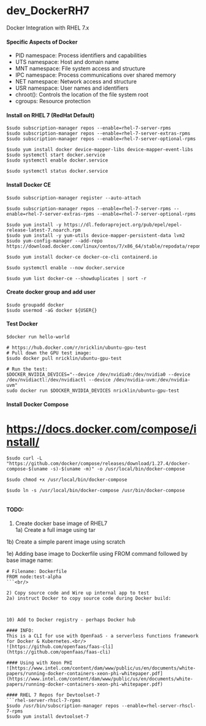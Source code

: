 # dev_DockerRH7
Docker Integration with RHEL 7.x

#### Specific Aspects of Docker
- PID namespace: Process identifiers and capabilities
- UTS namespace: Host and domain name
- MNT namespace: File system access and structure
- IPC namespace: Process communications over shared memory
- NET namespace: Network access and structure
- USR namespace: User names and identifiers
- chroot(): Controls the location of the file system root
- cgroups: Resource protection

#### Install on RHEL 7 (RedHat Default)
````
$sudo subscription-manager repos --enable=rhel-7-server-rpms
$sudo subscription-manager repos --enable=rhel-7-server-extras-rpms
$sudo subscription-manager repos --enable=rhel-7-server-optional-rpms

$sudo yum install docker device-mapper-libs device-mapper-event-libs
$sudo systemctl start docker.service
$sudo systemctl enable docker.service

$sudo systemctl status docker.service
````


#### Install Docker CE
```
$sudo subscription-manager register --auto-attach

$sudo subscription-manager repos --enable=rhel-7-server-rpms --enable=rhel-7-server-extras-rpms --enable=rhel-7-server-optional-rpms

$sudo yum install -y https://dl.fedoraproject.org/pub/epel/epel-release-latest-7.noarch.rpm
$sudo yum install -y yum-utils device-mapper-persistent-data lvm2
$sudo yum-config-manager --add-repo https://download.docker.com/linux/centos/7/x86_64/stable/repodata/repomd.xml  

$sudo yum install docker-ce docker-ce-cli containerd.io

$sudo systemctl enable --now docker.service

$sudo yum list docker-ce --showduplicates | sort -r
```
#### Create docker group and add user
```
$sudo groupadd docker
$sudo usermod -aG docker ${USER{}
```

#### Test Docker
```
$docker run hello-world

# https://hub.docker.com/r/nricklin/ubuntu-gpu-test
# Pull down the GPU test image:
$sudo docker pull nricklin/ubuntu-gpu-test

# Run the test:
$DOCKER_NVIDIA_DEVICES="--device /dev/nvidia0:/dev/nvidia0 --device /dev/nvidiactl:/dev/nvidiactl --device /dev/nvidia-uvm:/dev/nvidia-uvm"
sudo docker run $DOCKER_NVIDIA_DEVICES nricklin/ubuntu-gpu-test
```
#### Install Docker Compose
# https://docs.docker.com/compose/install/

```
$sudo curl -L "https://github.com/docker/compose/releases/download/1.27.4/docker-compose-$(uname -s)-$(uname -m)" -o /usr/local/bin/docker-compose

$sudo chmod +x /usr/local/bin/docker-compose

$sudo ln -s /usr/local/bin/docker-compose /usr/bin/docker-compose


```


#### TODO:
1) Create docker base image of RHEL7<br/>
  1a) Create a full image using tar

  1b) Create a simple parent image using scratch


  1e) Adding base image to Dockerfile using FROM command followed by base image name:<br/>
   ```
   # Filename: Dockerfile
   FROM node:test-alpha
   ```<br/>

2) Copy source code and Wire up internal app to test
  2a) instruct Docker to copy source code during Docker build:
  


10) Add to Docker registry - perhaps Docker hub

#### INFO:
This is a CLI for use with OpenFaaS - a serverless functions framework for Docker & Kubernetes.<br/>
![https://github.com/openfaas/faas-cli](https://github.com/openfaas/faas-cli)

#### Using with Xeon PHI
![https://www.intel.com/content/dam/www/public/us/en/documents/white-papers/running-docker-containers-xeon-phi-whitepaper.pdf](https://www.intel.com/content/dam/www/public/us/en/documents/white-papers/running-docker-containers-xeon-phi-whitepaper.pdf)

#### RHEL 7 Repos for Devtoolset-7
```rhel-server-rhscl-7-rpms
$sudo /usr/bin/subscription-manager repos --enable=rhel-server-rhscl-7-rpms
$sudo yum install devtoolset-7
```
